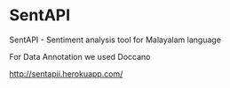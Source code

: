 # SentAPI
SentAPI - Sentiment analysis tool for Malayalam language

For Data Annotation we used Doccano

http://sentapii.herokuapp.com/
